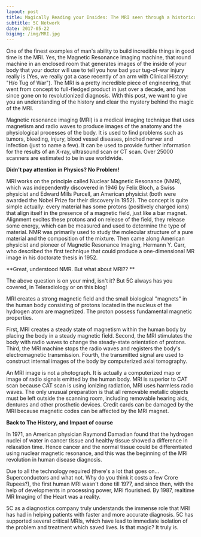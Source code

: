 ```yaml
---
layout: post
title: Magically Reading your Insides: The MRI seen through a historical and Scientific Lens.
subtitle: 5C Network 
date: 2017-05-22 
bigimg: /img/MRI.jpg
---
```


One of the finest examples of man's ability to build incredible things in good time is the MRI. Yes, the Magnetic Resonance Imaging machine, that round machine in an enclosed room that generates images of the inside of your body that your doctor will use to tell you how bad your tug-of-war injury really is (Yes, we really got a case recently of an arm with Clinical History: "H/o Tug of War"). The MRI is a pretty incredible piece of engineering, that went from concept to full-fledged product in just over a decade, and has since gone on to revolutionized diagnosis. With this post, we want to give you an understanding of the history and clear the mystery behind the magic of the MRI.

Magnetic resonance imaging (MRI) is a medical imaging technique that uses magnetism and radio waves to produce images of the anatomy and the physiological processes of the body. It is used to find problems such as tumors, bleeding, injury, blood vessel diseases, pinched nerver and infection (just to name a few). It can be used to provide further information for the results of an X-ray, ultrasound scan or CT scan. Over 25000 scanners are estimated to be in use worldwide. 

**Didn't pay attention in Physics? No Problem!**

MRI works on the principle called Nuclear Magnetic Resonance (NMR), which was independently discovered in 1946 by Felix Bloch, a Swiss physicist and Edward Mills Purcell, an American physicist (both were awarded the Nobel Prize for their discovery in 1952). The concept is quite simple actually: every material has some protons (positively charged ions) that align itself in the presence of a magnetic field, just like a bar magnet. Alignment excites these protons and on release of the field, they release some energy, which can be measured and used to determine the type of material. NMR was primarily used to study the molecular structure of a pure material and the composition of the mixture. Then came along American physicist and pioneer of Magnetic Resonance Imaging, Hermann Y. Carr, who described the first technique that could produce a one-dimensional MR image in his doctorate thesis in 1952.

**Great, understood NMR. But what about MRI?? **

The above question is on your mind, isn't it? But 5C always has you covered, in Teleradiology or on this blog!

MRI creates a strong magnetic field and the small biological "magnets" in the human body consisting of protons located in the nucleus of the hydrogen atom are magnetized.  The proton possess fundamental magnetic properties.

First, MRI creates a steady state of magnetism within the human body by placing the body in a steady magnetic field.  Second, the MRI stimulates the body with radio waves to change the steady-state orientation of protons.  Third, the MRI machine stops the radio waves and registers the body's electromagnetic transmission.  Fourth, the transmitted signal are used to construct internal images of the body by computerized axial tomography.

An MRI image is not a photograph.  It is actually a computerized map or image of radio signals emitted by the human body.  MRI is superior to CAT scan because CAT scan is using ionizing radiation, MRI uses harmless radio waves.  The only unusual preparation is that all removable metallic objects must be left outside the scanning room, including removable hearing aids, dentures and other prosthetic devices.  Credit cards can be damaged by the MRI because magnetic codes can be affected by the MRI magnet.

**Back to The History, and Impact of course**

In 1971, an American physician Raymond Damadian found that the hydrogen nuclei of water in cancer tissue and healthy tissue showed a difference in relaxation time. Hence cancer and the normal tissue could be differentiated using nuclear magnetic resonance, and this was the beginning of the MRI revolution in human disease diagnosis.

Due to all the technology required (there's a lot that goes on... Superconductors and what not. Why do you think it costs a few Crore Rupees?), the first human MRI wasn't done till 1977, and since then, with the help of developments in processing power, MRI flourished. By 1987, realtime MR Imaging of the Heart was a reality. 

5C as a diagnostics company truly understands the immense role that MRI has had in helping patients with faster and more accurate diagnosis. 5C has supported several critical MRIs, which have lead to immediate isolation of the problem and treatment which saved lives. Is that magic? It truly is.

